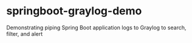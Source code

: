 # springboot-graylog-demo
Demonstrating piping Spring Boot application logs to Graylog to search, filter, and alert
